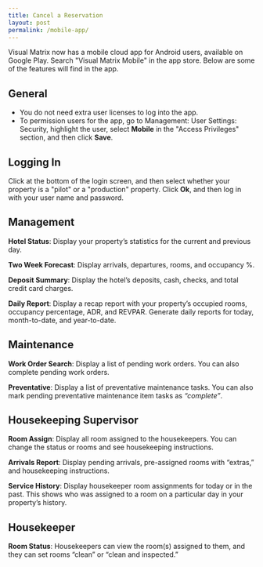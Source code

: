 ```yaml
---
title: Cancel a Reservation
layout: post
permalink: /mobile-app/
---
```


Visual Matrix now has a mobile cloud app for Android users, available on Google Play.
Search "Visual Matrix Mobile" in the app store. Below are some of the features will find in
the app.

## General

- You do not need extra user licenses to log into the app.
- To permission users for the app, go to Management: User Settings: Security,
highlight the user, select **Mobile** in the "Access Privileges" section, and then click
**Save**.

## Logging In
Click at the bottom of the login screen, and then select whether your property is a "pilot"
or a "production" property. Click **Ok**, and then log in with your user name and password.

## Management

**Hotel Status**: Display your property’s statistics for the current and previous day.

**Two Week Forecast**: Display arrivals, departures, rooms, and occupancy %.

**Deposit Summary**: Display the hotel’s deposits, cash, checks, and total credit card
charges.

**Daily Report**: Display a recap report with your property’s occupied rooms, occupancy
percentage, ADR, and REVPAR. Generate daily reports for today, month-to-date, and
year-to-date.

## Maintenance
**Work Order Search**: Display a list of pending work orders. You can also complete pending
work orders.

**Preventative**: Display a list of preventative maintenance tasks. You can also mark
pending preventative maintenance item tasks as *“complete”*.

## Housekeeping Supervisor

**Room Assign**: Display all room assigned to the housekeepers. You can change the status
or rooms and see housekeeping instructions.

**Arrivals Report**: Display pending arrivals, pre-assigned rooms with “extras,” and
housekeeping instructions.

**Service History**: Display housekeeper room assignments for today or in the past. This
shows who was assigned to a room on a particular day in your property’s history.

## Housekeeper

**Room Status**: Housekeepers can view the room(s) assigned to them, and they can set
rooms “clean” or “clean and inspected.”
